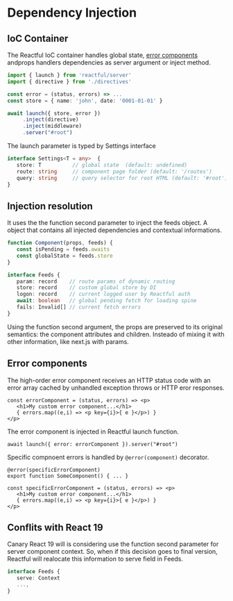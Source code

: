 <script src='../js/index.js'></script>
<style>@import url(../css/index.css);</style> 

# Dependency Injection

## IoC Container

The Reactful IoC container handles <a onclick='goto("review/reactive.html")'>global state</a>, <a href='#error-handling'>error components<a> and<a onclick='goto("review/directive.html")'>props handlers</a> dependencies as server argument or inject method. 

```ts
import { launch } from 'reactful/server'
import { directive } from './directives'

const error = (status, errors) => ...
const store = { name: 'john', date: '0001-01-01' }

await launch({ store, error })
     .inject(directive)
     .inject(middleware)
     .server("#root")
```

The launch parameter is typed by Settings interface

```ts
interface Settings<T = any>  {
   store: T          // global state  (default: undefined)
   route: string     // component page folder (default: '/routes')
   query: string     // query selector for root HTML (default: '#root')
}
```

## Injection resolution

It uses the the function second parameter to inject the feeds object. A object that contains all injected dependencies and contextual informations.

```ts
function Component(props, feeds) {
   const isPending = feeds.awaits
   const globalState = feeds.store
}
```

```ts
interface Feeds {
   param: record    // route params of dynamic routing
   store: record    // custom global store by DI
   logon: record    // current logged user by Reactful auth
   await: boolean   // global pending fetch for loading spine
   fails: Invalid[] // current fetch errors
}
```

Using the function second argument, the props are preserved to its original semantics: the component attributes and children. Insteado of mixing it with other information, like next.js with params.


## Error components

The high-order error component receives an HTTP status code with an error array cached by unhandled exception throws or HTTP eror responses.

```tsx
const errorComponent = (status, errors) => <p>
   <h1>My custom error component...</h1>
   { errors.map((e,i) => <p key={i}>{ e }</p>) }
</p>
```

The error component is injected in Reactful launch function.

```tsx
await launch({ error: errorComponent }).server("#root")
```
Specific compnoent errors is handled by  `@error(component)` decorator.

```tsx
@error(specificErrorComponent)
export function SomeComponent() { ... }

const specificErrorComponent = (status, errors) => <p>
   <h1>My custom error component...</h1>
   { errors.map((e,i) => <p key={i}>{ e }</p>) }
</p>
```

## Conflits with React 19

Canary React 19 will is considering use the function second parameter for server component context. So, when if this decision goes to final version,  Reactful will realocate this information to serve field in Feeds.

```ts
interface Feeds {
   serve: Context
   ...,
}
```